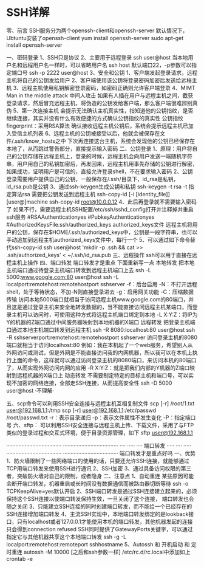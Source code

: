 # SSH详解

零、前言
	SSH服务分为两个openssh-client和openssh-server
	默认情况下，Ubtuntu安装了openssh-client
	yum install openssh-server
	sudo apt-get install openssh-server

一、密码登录
	1、SSH只是协议
	2、主要用于远程登录
		ssh user@host
		当本地用户名和远程用户名一样时，可以省略用户名
		ssh host
		默认端口22，-p参数可以指定端口号
		ssh -p 2222 user@host
	3、安全和公钥
		1、客户端发起登录请求，远程主机将自己的公钥发给用户
		2、客户端使用该公钥将登录密码加密后发送给远程主机
		3、远程主机使用私钥解密登录密码，如密码正确则允许客户端登录
	4、MIMT Man in the middle attack 中间人攻击
		如果有人插在用户与远程主机之间，截获登录请求，然后冒充远程主机，将伪造的公钥发给客户端，那么客户端很难辨别真伪
	5、第一次连接主机
		会提示无法确认主机真实性，指知道他的公钥指纹，是否继续连接，其实并没有什么有效便捷的方式确认公钥指纹的真实性
			公钥指纹fingerprint：采用RSA算法
		确认接收远程主机公钥后，系统会提示远程主机已加入受信主机列表
	6、远程主机的公钥被接受以后，他就会被保存在文件/.ssh/know_hosts之中
		下次再连接这台主机，系统会发现他的公钥已经保存在本地了，从而跳过警告部分，直接提示输入密码
二、公钥登录
	1、原理：用户将自己的公钥存储在远程主机上，登录的时候，远程主机会向用户发送一端随机字符串，用户用自己的私钥加密后，再发回来，远程主机用事先存储的公钥进行解密，如果成功，证明用户是可信的，直接允许登录shell，不在要求输入密码
	2、公钥登录需要用户提供自己的公钥，一般保存在/.ssh/目录下，id_rsa是私钥，id_rsa.pub是公钥
	3、通过ssh-keygen生成公钥和私钥
		ssh-keygen -t rsa 
			-t 指定算法rsa
		需要把公钥发送到远程主机
		ssh-copy-id [-i [identity_file]] [user@]machine
		ssh-copy-id root@10.0.0.12
	4、此后再登录就不需要输入密码了
		如果不行，需要远程主机SSH配置/etc/ssh/sshd_config打开并注释掉并重启ssh服务
			#RSAAuthenticationyes
			#PubkeyAuthenticationyes
			#AuthorizedKeysFile.ssh/authorized_keys
		authorized_keys文件
			远程主机将用户的公钥，保存在$HOME/.ssh/authorized_keys中，公钥是一段字符串，也可以手动追加到远程主机authorized_keys文件中，每行一个
	5、可以通过如下命令替代ssh-copy-id
		ssh user@host 'mkdir -p .ssh && cat >> .ssh/authorized_keys' < ~/.ssh/id_rsa.pub
三、远程操作
	ssh可以用于直接在远程主机上操作
四、端口转发
	端口转发才是重点
	下面重新写一点
	本地转发
		把本地主机端口通过待登录主机端口转发到远程主机端口上去
		ssh -L 5000:www.google.com:80 user@host
		ssh -L localport:remotehost:remotehostport sshserver
			-f：后台启用
			-N：不打开远程shell，处于等待状态，不加-N则直接登录进去
			-g：启用网关功能
			-C：压缩数据传输
		访问本地5000端口就相当于访问远程主机www.google.com的80端口，并且这是通过登录主机来安全地转发数据的，当不能直接访问远程主机某端口，而登录主机可以访问时，可使用这种方式将远程主机端口绑定到本地
		-L X:Y:Z：将IP为Y的机器的Z端口通过中间服务器映射到本地机器的X端口
	远程转发
		把登录主机端口通过本地主机端口转发到远程主机
		ssh -R 8080:localhost:80 user@host
		ssh -R sshserverport:remotehost:remotehostport sshserver
		访问登录主机的8080端口就相当于访问localhost:80
			例如：我在本机起了一个web服务，希望别人从外网访问或测试，但是外网是不能直接访问我的内网机器，所以我可以在本机上执行上面的命令，这样就可以通过访问登录主机的8080端口，来访问本机的80端口了，从而实现外网访问内网的应用
		-R X:Y:Z：就是把我们内部的Y机器的Z端口映射到远程机器的X端口上
	动态转发
		不需要制定特定的目标主机和端口号，可以实现不加密的网络连接，全部走SSH连接，从而提高安全性
		ssh -D 5000 user@host
		·不理解·

五、scp命令可以利用SSH安全连接与远程主机互相复制文件
	scp [-r] /root/1.txt user@192.168.1.1:/tmp
	scp [-r] user@192.168.1.1:/etc/passwd /root/passwd.txt
		-r：表示目录递归
		-p：表示文件属性不发生变化
		-P：指定端口号
六、sftp：
	可以利用SSH安全连接与远程主机上传、下载文件，采用了与FTP类似的登录过程和交互式环境，便于目录资源管理，如下
		sftp user@192.168.1.1

····································
····································
····                           ·····
····         端口转发           ·····
····                           ·····
····································
····································
端口转发才是重点好吗
一、优势
	1、防火墙限制了一些网络端口的使用的话，只要还允许SSH连接，就能够通过TCP用端口转发来使用SSH进行通讯
	2、SSH加密
	3、通过具备访问权限的第三者，突破防火墙对自己的限制，或者隐身
二、注意点
	1、自动重连
		某些原因可能会断开端口转发，机器重启或长时间没有数据通信而被路由器切断等待
		ssh -o TCPKeepAlive=yes默认开启
	2、SSH端口转发是通过SSH连接建立起来的，必须保持这个SSH连接以使端口转发保持生效，一旦关闭了这个连接， 端口转发也会随之关闭
	3、只能建立SSH连接的同时创建端口转发，而不能给一个已经存在的SSH连接增加端口转发
	4、主流SSH实现中，本地端口转发绑定的是lookback接口，只有localhost或者127.0.0.1才能使用本机的端口转发，其他机器发起的连接只会得到connection refused
		SSH同时提供了GatewayPorts关键字，可以通过指定它与其他机器共享这个本地端口转发
		ssh -g -L localport:remotehost:remoteport sshhostname
	5、Autossh 和 开机启动 和 定时重连
		autossh -M 10000 [之后和ssh参数一样]
		/etc/rc.d/rc.local中添加如上
		crontab -e
		